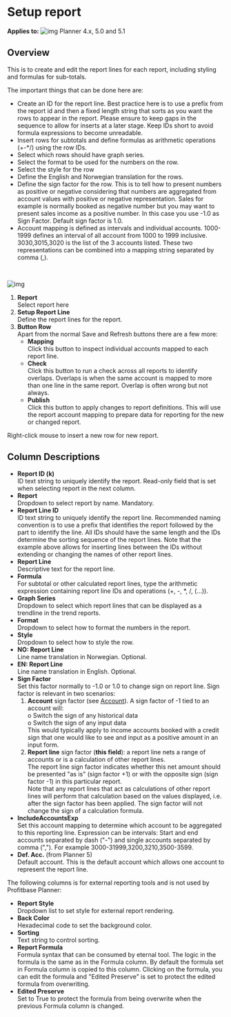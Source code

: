 # Setup report

**Applies to:** ![img](https://profitbasedocs.blob.core.windows.net/icons/yes-icon.png) Planner 4.x, 5.0 and 5.1

## Overview
This is to create and edit the report lines for each report, including styling and formulas for sub-totals.

The important things that can be done here are:
- Create an ID for the report line. Best practice here is to use a prefix from the report id and then a fixed length string that sorts as you want the rows to appear in the report. Please ensure to keep gaps in the sequence to allow for inserts at a later stage. Keep IDs short to avoid formula expressions to become unreadable.
- Insert rows for subtotals and define formulas as arithmetic operations (+-*/) using the row IDs.
- Select which rows should have graph series.
- Select the format to be used for the numbers on the row.
- Select the style for the row
- Define the English and Norwegian translation for the rows.
- Define the sign factor for the row. This is to tell how to present numbers as positive or negative considering that numbers are aggregated from account values with positive or negative representation. Sales for example is normally booked as negative number but you may want to present sales income as a positive number. In this case you use -1.0 as Sign Factor. Default sign factor is 1.0.
- Account mapping is defined as intervals and individual accounts. 1000-1999 defines an interval of all account from 1000 to 1999 inclusive. 3030,3015,3020 is the list of the 3 accounts listed. These two representations can be combined into a mapping string separated by comma (,).
<br/>

![img](https://profitbasedocs.blob.core.windows.net/enduserhelp/images/report-setup-setup-report.JPG)

1. **Report**<br/>
Select report here
2. **Setup Report Line**<br/>
Define the report lines for the report.
3. **Button Row**<br/>
Apart from the normal Save and Refresh buttons there are a few more:
   - **Mapping**<br/>
   Click this button to inspect individual accounts mapped to each report line.
   - **Check**<br/>
   Click this button to run a check across all reports to identify overlaps. Overlaps is when the same account is mapped to more than one line in the same report. Overlap is often wrong but not always.
   - **Publish**<br/>
   Click this button to apply changes to report definitions. This will use the report account mapping to prepare data for reporting for the new or changed report.

Right-click mouse to insert a new row for new report.
<br/>

## Column Descriptions

- **Report ID (k)**<br/>
ID text string to uniquely identify the report. Read-only field that is set when selecting report in the next column.
- **Report**<br/>
Dropdown to select report by name. Mandatory.
- **Report Line ID**<br/>
ID text string to uniquely identify the report line. Recommended naming convention is to use a prefix that identifies the report followed by the part to identify the line. All IDs should have the same length and the IDs determine the sorting sequence of the report lines. Note that the example above allows for inserting lines between the IDs without extending or changing the names of other report lines.
- **Report Line**<br/>
Descriptive text for the report line.
- **Formula**<br/>
For subtotal or other calculated report lines, type the arithmetic expression containing report line IDs and operations (+, -, *, /, (...)).
- **Graph Series**<br/>
Dropdown to select which report lines that can be displayed as a trendline in the trend reports.
- **Format**<br/>
Dropdown to select how to format the numbers in the report.
- **Style**<br/>
Dropdown to select how to style the row.
- **NO: Report Line**<br/>
Line name translation in Norwegian. Optional.
- **EN: Report Line**<br/>
Line name translation in English. Optional.
- **Sign Factor**<br/>
Set this factor normally to -1.0 or 1.0 to change sign on report line.
Sign factor is relevant in two scenarios:<br/>
   1.	**Account** sign factor (see [Account](../dimensions-and-currency-exchange-rates/account.md)). A sign factor of -1 tied to an account will:<br/>
   o	Switch the sign of any historical data<br/>
   o	Switch the sign of any input data<br/>
   This would typically apply to income accounts booked with a credit sign that one would like to see and input as a positive amount in an input form.<br/>
   2.	**Report line** sign factor (**this field**): a report line nets a range of accounts or is a calculation of other report lines.<br/>
   The report line sign factor indicates whether this net amount should be presented "as is" (sign factor +1) or with the opposite sign (sign factor -1) in this particular report.<br/>
   Note that any report lines that act as calculations of other report lines will perform that calculation based on the values displayed, i.e. after the sign factor has been applied. The sign factor will not change the sign of a calculation formula.<br/>
- **IncludeAccountsExp**<br/>
Set this account mapping to determine which account to be aggregated to this reporting line. Expression can be intervals: Start and end accounts separated by dash ("-") and single accounts separated by comma (","). For example 3000-31999,3200,3210,3500-3599.<br/>
- **Def. Acc.** (from Planner 5)<br/>
Default account. This is the default account which allows one account to represent the report line. <br/>

The following columns is for external reporting tools and is not used by Profitbase Planner:

- **Report Style**<br/>
Dropdown list to set style for external report rendering.
- **Back Color**<br/>
Hexadecimal code to set the background color.
- **Sorting**<br/>
Text string to control sorting.
- **Report Formula**<br/>
Formula syntax that can be consumed by eternal tool. The logic in the formula is the same as in the Formula column. By default the formula set in Formula column is copied to this column. Clicking on the formula, you can edit the formula and "Edited Preserve" is set to protect the edited formula from overwriting.
- **Edited Preserve**<br/>
Set to True to protect the formula from being overwrite when the previous Formula column is changed.

